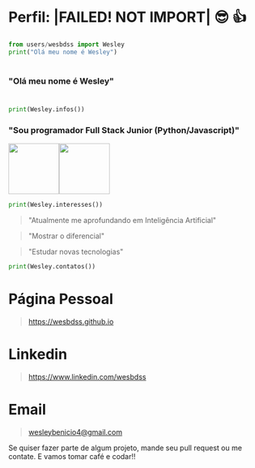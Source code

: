 # Perfil: |FAILED! NOT IMPORT| 😎 👍

```python
from users/wesbdss import Wesley
print("Olá meu nome é Wesley")
```
#
### "Olá meu nome é Wesley"
#
```python
print(Wesley.infos())
```
### "Sou programador Full Stack Junior (Python/Javascript)"
<img src="https://media2.giphy.com/media/KAq5w47R9rmTuvWOWa/giphy.gif" width="100" height="100"></img><img src="https://media1.giphy.com/media/ln7z2eWriiQAllfVcn/giphy.gif" width="100" height="100"></img>

```python
print(Wesley.interesses())
```

> "Atualmente me aprofundando em Inteligência Artificial"

> "Mostrar o diferencial"

> "Estudar novas tecnologias"

```python
print(Wesley.contatos())
```
# Página Pessoal
> https://wesbdss.github.io
# Linkedin
> https://www.linkedin.com/wesbdss
# Email
> wesleybenicio4@gmail.com

Se quiser fazer parte de algum projeto, mande seu pull request ou me contate. E vamos tomar café e codar!!

<html><canvas style="width:200px; heigth:200px;background-color:black;"></canvas</html>
